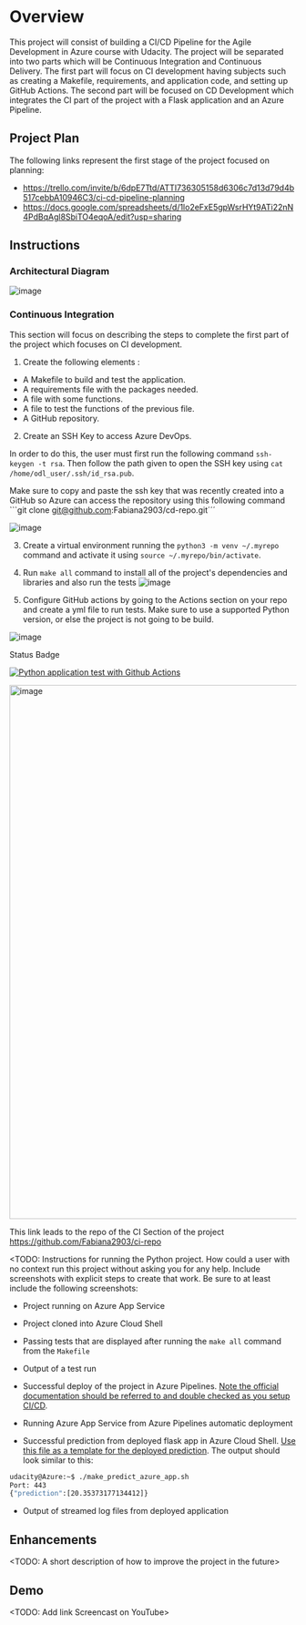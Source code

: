 # Overview
This project will consist of building a CI/CD Pipeline for the Agile Development in Azure course with Udacity. The project will be separated into two parts which will be Continuous Integration and Continuous Delivery. The first part will focus on CI development having subjects such as creating a Makefile, requirements, and application code, and setting up GitHub Actions. The second part will be focused on CD Development which integrates the CI part of the project with a Flask application and an Azure Pipeline. 

## Project Plan
The following links represent the first stage of the project focused on planning: 

* https://trello.com/invite/b/6dpE7Ttd/ATTI736305158d6306c7d13d79d4b517cebbA10946C3/ci-cd-pipeline-planning
* https://docs.google.com/spreadsheets/d/1lo2eFxE5gpWsrHYt9ATi22nN4PdBqAgl8SbiTO4eqoA/edit?usp=sharing

## Instructions

### Architectural Diagram 
![image](https://github.com/Fabiana2903/cd-repo/assets/149669704/40898ff9-058a-47f0-8a20-19de762d694c)

### Continuous Integration 
This section will focus on describing the steps to complete the first part of the project which focuses on CI development. 

1. Create the following elements :
- A Makefile to build and test the application.
- A requirements file with the packages needed.
- A file with some functions.
- A file to test the functions of the previous file.
- A GitHub repository.

2. Create an SSH Key to access Azure DevOps.

In order to do this, the user must first run the following command ```ssh-keygen -t rsa```.
Then follow the path given to open the SSH key using ```cat     /home/odl_user/.ssh/id_rsa.pub```.

Make sure to copy and paste the ssh key that was recently created into a GitHub so Azure can access the repository using this following command ```git clone git@github.com:Fabiana2903/cd-repo.git´´´

![image](https://github.com/Fabiana2903/cd-repo/assets/149669704/7ff69f6e-a069-4512-aa7c-024eca953812)

3. Create a virtual environment running the ```python3 -m venv ~/.myrepo``` command and activate it using ```source ~/.myrepo/bin/activate```.

4. Run ```make all``` command to install all of the project's dependencies and libraries and also run the tests
![image](https://github.com/Fabiana2903/cd-repo/assets/149669704/67827b32-f008-4cf7-a04e-feb71030e628)

5. Configure GitHub actions by going to the Actions section on your repo and create a yml file to run tests. Make sure to use a supported Python version, or else the project is not going to be build.

![image](https://github.com/Fabiana2903/cd-repo/assets/149669704/a401ded4-4e35-4f26-9fe1-203b72302055)

Status Badge 


[![Python application test with Github Actions](https://github.com/Fabiana2903/ci-repo/actions/workflows/pythonapp.yml/badge.svg)](https://github.com/Fabiana2903/ci-repo/actions/workflows/pythonapp.yml)

<img width="938" alt="image" src="https://github.com/Fabiana2903/ci-repo/assets/149669704/d9bb3cb8-4ce9-427c-bce2-c7b02839a40a">

This link leads to the repo of the CI Section of the project https://github.com/Fabiana2903/ci-repo
  

<TODO:  Instructions for running the Python project.  How could a user with no context run this project without asking you for any help.  Include screenshots with explicit steps to create that work. Be sure to at least include the following screenshots:

* Project running on Azure App Service

* Project cloned into Azure Cloud Shell

* Passing tests that are displayed after running the `make all` command from the `Makefile`

* Output of a test run

* Successful deploy of the project in Azure Pipelines.  [Note the official documentation should be referred to and double checked as you setup CI/CD](https://docs.microsoft.com/en-us/azure/devops/pipelines/ecosystems/python-webapp?view=azure-devops).

* Running Azure App Service from Azure Pipelines automatic deployment

* Successful prediction from deployed flask app in Azure Cloud Shell.  [Use this file as a template for the deployed prediction](https://github.com/udacity/nd082-Azure-Cloud-DevOps-Starter-Code/blob/master/C2-AgileDevelopmentwithAzure/project/starter_files/flask-sklearn/make_predict_azure_app.sh).
The output should look similar to this:

```bash
udacity@Azure:~$ ./make_predict_azure_app.sh
Port: 443
{"prediction":[20.35373177134412]}
```

* Output of streamed log files from deployed application

> 

## Enhancements

<TODO: A short description of how to improve the project in the future>

## Demo 

<TODO: Add link Screencast on YouTube>


